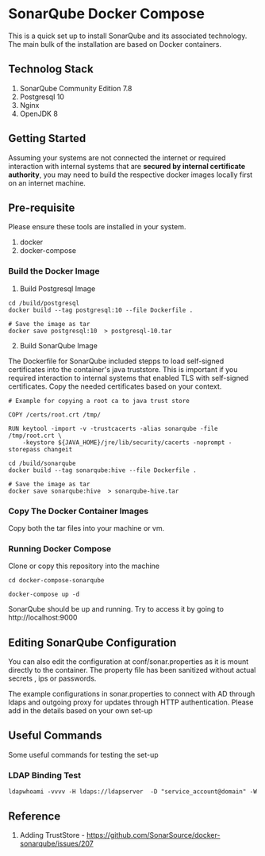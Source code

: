 # SonarQube Docker Compose

This is a quick set up to install SonarQube and its associated technology. The main bulk of the installation are based on Docker containers.

## Technolog Stack

1. SonarQube Community Edition 7.8
2. Postgresql 10
3. Nginx
4. OpenJDK 8

## Getting Started

Assuming your systems are not connected the internet or required interaction with internal systems that are **secured by internal certificate authority**, you may need to build the respective docker images locally first on an internet machine.

## Pre-requisite

Please ensure these tools are installed in your system.

1. docker
2. docker-compose

### Build the Docker Image

1. Build Postgresql Image

```
cd /build/postgresql
docker build --tag postgresql:10 --file Dockerfile .

# Save the image as tar
docker save postgresql:10  > postgresql-10.tar
```

2. Build SonarQube Image

The Dockerfile for SonarQube included stepps to load self-signed certificates into the container's java truststore. This is important if you required interaction to internal systems that enabled TLS with self-signed certificates. Copy the needed certificates based on your context.

```
# Example for copying a root ca to java trust store

COPY /certs/root.crt /tmp/

RUN keytool -import -v -trustcacerts -alias sonarqube -file /tmp/root.crt \
    -keystore ${JAVA_HOME}/jre/lib/security/cacerts -noprompt -storepass changeit
```

```
cd /build/sonarqube
docker build --tag sonarqube:hive --file Dockerfile .

# Save the image as tar
docker save sonarqube:hive  > sonarqube-hive.tar
```

### Copy The Docker Container Images

Copy both the tar files into your machine or vm.

### Running Docker Compose

Clone or copy this repository into the machine

```
cd docker-compose-sonarqube

docker-compose up -d
```

SonarQube should be up and running. Try to access it by going to http://localhost:9000

## Editing SonarQube Configuration

You can also edit the configuration at conf/sonar.properties as it is mount directly to the container. The property file has been sanitized without actual secrets , ips or passwords.

The example configurations in sonar.properties to connect with AD through ldaps and outgoing proxy for updates through HTTP authentication. Please add in the details based on your own set-up

## Useful Commands

Some useful commands for testing the set-up

### LDAP Binding Test

```
ldapwhoami -vvvv -H ldaps://ldapserver  -D "service_account@domain" -W
```

## Reference

1. Adding TrustStore - https://github.com/SonarSource/docker-sonarqube/issues/207
